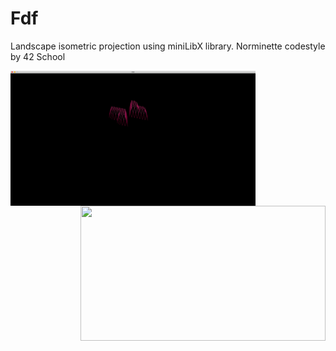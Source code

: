 # Fdf
Landscape isometric projection using miniLibX library. Norminette codestyle by 42 School

<img src="heart.gif" width="392" height="216" align="left"/> <img src="t1.gif" width="392" height="216" align="right"/>
